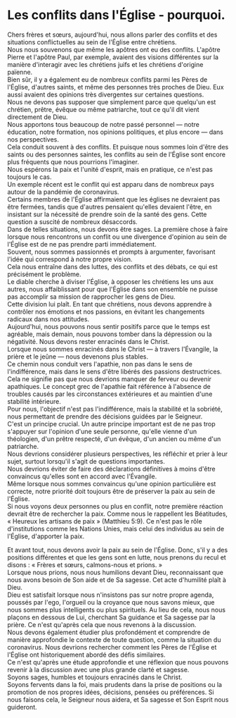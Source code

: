 # Les conflits dans l'Église - pourquoi.  

Chers frères et sœurs, aujourd'hui, nous allons parler des conflits et des situations conflictuelles au sein de l'Église entre chrétiens.  
Nous nous souvenons que même les apôtres ont eu des conflits. L'apôtre Pierre et l'apôtre Paul, par exemple, avaient des visions différentes sur la manière d'interagir avec les chrétiens juifs et les chrétiens d'origine païenne.  
Bien sûr, il y a également eu de nombreux conflits parmi les Pères de l'Église, d'autres saints, et même des personnes très proches de Dieu. Eux aussi avaient des opinions très divergentes sur certaines questions.  
Nous ne devons pas supposer que simplement parce que quelqu'un est chrétien, prêtre, évêque ou même patriarche, tout ce qu'il dit vient directement de Dieu.  
Nous apportons tous beaucoup de notre passé personnel — notre éducation, notre formation, nos opinions politiques, et plus encore — dans nos perspectives.  
Cela conduit souvent à des conflits. Et puisque nous sommes loin d'être des saints ou des personnes saintes, les conflits au sein de l'Église sont encore plus fréquents que nous pourrions l'imaginer.  
Nous espérons la paix et l'unité d'esprit, mais en pratique, ce n'est pas toujours le cas.  
Un exemple récent est le conflit qui est apparu dans de nombreux pays autour de la pandémie de coronavirus.  
Certains membres de l'Église affirmaient que les églises ne devraient pas être fermées, tandis que d'autres pensaient qu'elles devaient l'être, en insistant sur la nécessité de prendre soin de la santé des gens. Cette question a suscité de nombreux désaccords.  
Dans de telles situations, nous devons être sages. La première chose à faire lorsque nous rencontrons un conflit ou une divergence d'opinion au sein de l'Église est de ne pas prendre parti immédiatement.  
Souvent, nous sommes passionnés et prompts à argumenter, favorisant l'idée qui correspond à notre propre vision.  
Cela nous entraîne dans des luttes, des conflits et des débats, ce qui est précisément le problème.  
Le diable cherche à diviser l'Église, à opposer les chrétiens les uns aux autres, nous affaiblissant pour que l'Église dans son ensemble ne puisse pas accomplir sa mission de rapprocher les gens de Dieu.  
Cette division lui plaît. En tant que chrétiens, nous devons apprendre à contrôler nos émotions et nos passions, en évitant les changements radicaux dans nos attitudes.  
Aujourd'hui, nous pouvons nous sentir positifs parce que le temps est agréable, mais demain, nous pouvons tomber dans la dépression ou la négativité. Nous devons rester enracinés dans le Christ.  
Lorsque nous sommes enracinés dans le Christ — à travers l'Évangile, la prière et le jeûne — nous devenons plus stables.  
Ce chemin nous conduit vers l'apathie, non pas dans le sens de l'indifférence, mais dans le sens d'être libérés des passions destructrices.  
Cela ne signifie pas que nous devrions manquer de ferveur ou devenir apathiques. Le concept grec de l'apathie fait référence à l'absence de troubles causés par les circonstances extérieures et au maintien d'une stabilité intérieure.  
Pour nous, l'objectif n'est pas l'indifférence, mais la stabilité et la sobriété, nous permettant de prendre des décisions guidées par le Seigneur.  
C'est un principe crucial. Un autre principe important est de ne pas trop s'appuyer sur l'opinion d'une seule personne, qu'elle vienne d'un théologien, d'un prêtre respecté, d'un évêque, d'un ancien ou même d'un patriarche.  
Nous devrions considérer plusieurs perspectives, les réfléchir et prier à leur sujet, surtout lorsqu'il s'agit de questions importantes.  
Nous devrions éviter de faire des déclarations définitives à moins d'être convaincus qu'elles sont en accord avec l'Évangile.  
Même lorsque nous sommes convaincus qu'une opinion particulière est correcte, notre priorité doit toujours être de préserver la paix au sein de l'Église.  
Si nous voyons deux personnes ou plus en conflit, notre première réaction devrait être de rechercher la paix. Comme nous le rappellent les Béatitudes, « Heureux les artisans de paix » (Matthieu 5:9). Ce n'est pas le rôle d'institutions comme les Nations Unies, mais celui des individus au sein de l'Église, d'apporter la paix.  

Et avant tout, nous devons avoir la paix au sein de l'Église. Donc, s'il y a des positions différentes et que les gens sont en lutte, nous prenons du recul et disons : « Frères et sœurs, calmons-nous et prions. »  
Lorsque nous prions, nous nous humilions devant Dieu, reconnaissant que nous avons besoin de Son aide et de Sa sagesse. Cet acte d'humilité plaît à Dieu.  
Dieu est satisfait lorsque nous n'insistons pas sur notre propre agenda, poussés par l'ego, l'orgueil ou la croyance que nous savons mieux, que nous sommes plus intelligents ou plus spirituels. Au lieu de cela, nous nous plaçons en dessous de Lui, cherchant Sa guidance et Sa sagesse par la prière. Ce n'est qu'après cela que nous revenons à la discussion.  
Nous devons également étudier plus profondément et comprendre de manière approfondie le contexte de toute question, comme la situation du coronavirus. Nous devrions rechercher comment les Pères de l'Église et l'Église ont historiquement abordé des défis similaires.  
Ce n'est qu'après une étude approfondie et une réflexion que nous pouvons revenir à la discussion avec une plus grande clarté et sagesse.  
Soyons sages, humbles et toujours enracinés dans le Christ.  
Soyons fervents dans la foi, mais prudents dans la prise de positions ou la promotion de nos propres idées, décisions, pensées ou préférences. Si nous faisons cela, le Seigneur nous aidera, et Sa sagesse et Son Esprit nous guideront.

